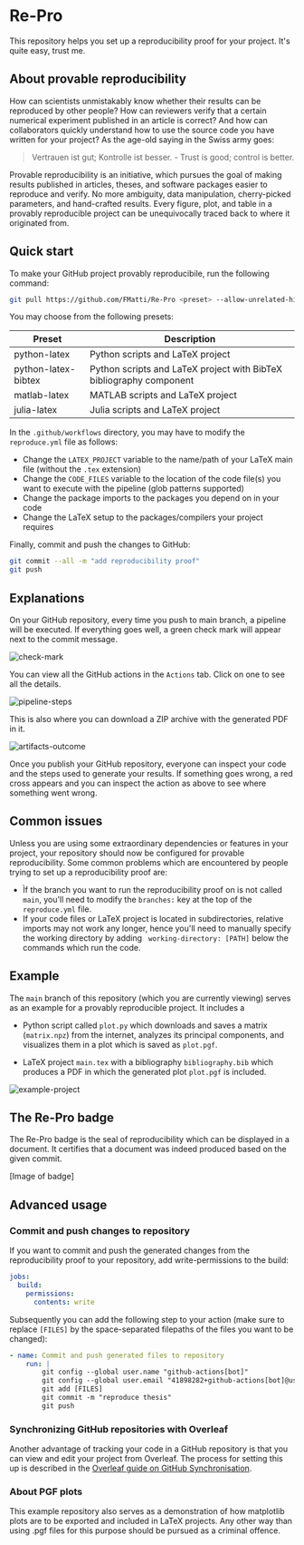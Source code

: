 # Re-Pro

This repository helps you set up a reproducibility proof for your project. It's quite easy, trust me.

## About provable reproducibility

How can scientists unmistakably know whether their results can be reproduced by other people? How can reviewers verify that a certain numerical experiment published in an article is correct? And how can collaborators quickly understand how to use the source code you have written for your project? As the age-old saying in the Swiss army goes:

> Vertrauen ist gut; Kontrolle ist besser. - Trust is good; control is better.

Provable reproducibility is an initiative, which pursues the goal of making results published in articles, theses, and software packages easier to reproduce and verify. No more ambiguity, data manipulation, cherry-picked parameters, and hand-crafted results. Every figure, plot, and table in a provably reproducible project can be unequivocally traced back to where it originated from.

## Quick start

To make your GitHub project provably reproducibile, run the following command:

```bash
git pull https://github.com/FMatti/Re-Pro <preset> --allow-unrelated-histories
```

You may choose from the following presets: 

| Preset | Description |
| ------ | ------------- |
| python-latex | Python scripts and LaTeX project |
| python-latex-bibtex | Python scripts and LaTeX project with BibTeX bibliography component |
| matlab-latex | MATLAB scripts and LaTeX project |
| julia-latex  | Julia scripts and LaTeX project |

In the `.github/workflows` directory, you may have to modify the `reproduce.yml` file as follows:

- Change the `LATEX_PROJECT` variable to the name/path of your LaTeX main file (without the `.tex` extension)
- Change the `CODE_FILES` variable to the location of the code file(s) you want to execute with the pipeline (glob patterns supported)
- Change the package imports to the packages you depend on in your code
- Change the LaTeX setup to the packages/compilers your project requires 

Finally, commit and push the changes to GitHub:

```bash
git commit --all -m "add reproducibility proof"
git push
```

## Explanations

On your GitHub repository, every time you push to main branch, a pipeline will be executed. If everything goes well, a green check mark will appear next to the commit message.

![check-mark](https://github.com/FMatti/Re-Pro/assets/79205741/da1dccf2-68c0-4d54-bd65-9cda44496bcd)

You can view all the GitHub actions in the `Actions` tab. Click on one to see all the details.

![pipeline-steps](https://github.com/FMatti/Re-Pro/assets/79205741/e57afb3b-122c-4e7e-88b8-ea8c5212eec9)

This is also where you can download a ZIP archive with the generated PDF in it.

![artifacts-outcome](https://github.com/FMatti/Re-Pro/assets/79205741/950966f0-8b0d-49a6-877f-05215369aa09)

Once you publish your GitHub repository, everyone can inspect your code and the steps used to generate your results. If something goes wrong, a red cross appears and you can inspect the action as above to see where something went wrong.

## Common issues

Unless you are using some extraordinary dependencies or features in your project, your repository should now be configured for provable reproducibility. Some common problems which are encountered by people trying to set up a reproducibility proof are:

- Ìf the branch you want to run the reproducibility proof on is not called `main`, you'll need to modify the `branches:` key at the top of the `reproduce.yml` file.
- If your code files or LaTeX project is located in subdirectories, relative imports may not work any longer, hence you'll need to manually specify the working directory by adding  `
  working-directory: [PATH]` below the commands which run the code.

## Example

The `main` branch of this repository (which you are currently viewing) serves as an example for a provably reproducible project. It includes a

- Python script called `plot.py` which downloads and saves a matrix (`matrix.npz`) from the internet, analyzes its principal components, and visualizes them in a plot which is saved as `plot.pgf`.

- LaTeX project `main.tex` with a bibliography `bibliography.bib` which produces a PDF in which the generated plot `plot.pgf` is included.

![example-project](https://github.com/FMatti/Re-Pro/assets/79205741/ba8ea68a-7150-4fbb-a313-a9ab6d564fb5)

## The Re-Pro badge

The Re-Pro badge is the seal of reproducibility which can be displayed in a document. It certifies that a document was indeed produced based on the given commit.

[Image of badge]

## Advanced usage

### Commit and push changes to repository

If you want to commit and push the generated changes from the reproducibility proof to your repository, add write-permissions to the build:

```yaml
jobs:
  build:
    permissions:
      contents: write
```

Subsequently you can add the following step to your action (make sure to replace `[FILES]` by the space-separated filepaths of the files you want to be changed):

```yaml
- name: Commit and push generated files to repository
    run: |
        git config --global user.name "github-actions[bot]"
        git config --global user.email "41898282+github-actions[bot]@users.noreply.github.com"
        git add [FILES]
        git commit -m "reproduce thesis"
        git push
```

### Synchronizing GitHub repositories with Overleaf

Another advantage of tracking your code in a GitHub repository is that you can view and edit your project from Overleaf. The process for setting this up is described in the [Overleaf guide on GitHub Synchronisation](https://www.overleaf.com/learn/how-to/GitHub_Synchronization).

### About PGF plots

This example repository also serves as a demonstration of how matplotlib plots are to be exported and included in LaTeX projects. Any other way than using .pgf files for this purpose should be pursued as a criminal offence.
